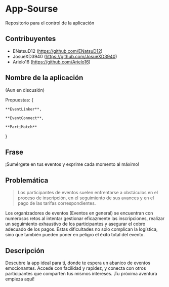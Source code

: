 # App-Sourse
Repositorio para el control de la aplicación

## Contribuyentes
 - ENatsuD12 (https://github.com/ENatsuD12)
 - JosueXD3940 (https://github.com/JosueXD3940)
 - Arielo16 (https://github.com/Arielo16)

## Nombre de la aplicación
(Aun en discusión) 

Propuestas: {

    **EventLinker**, 

    **EventConnect**, 
    
    **PartiMatch**
}

## Frase
¡Sumérgete en tus eventos y exprime cada momento al máximo!

## Problemática
> Los participantes de eventos suelen enfrentarse a obstáculos en el proceso de inscripción, en el seguimiento de sus avances y en el pago de las tarifas correspondientes.

Los organizadores de eventos (Eventos en general) se encuentran con numerosos retos al intentar gestionar eficazmente las inscripciones, realizar un seguimiento exhaustivo de los participantes y asegurar el cobro adecuado de los pagos. Estas dificultades no solo complican la logística, sino que también pueden poner en peligro el éxito total del evento.

## Descripción
Descubre la app ideal para ti, donde te espera un abanico de eventos emocionantes. Accede con facilidad y rapidez, y conecta con otros participantes que comparten tus mismos intereses. ¡Tu próxima aventura empieza aquí!